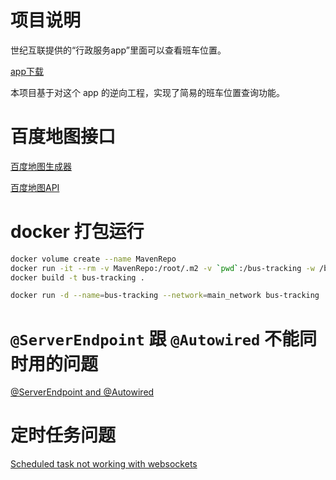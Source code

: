 # 项目说明

世纪互联提供的“行政服务app”里面可以查看班车位置。

[app下载](http://211.151.82.84:35257/APPdownload.php)

本项目基于对这个 app 的逆向工程，实现了简易的班车位置查询功能。

# 百度地图接口

[百度地图生成器](http://api.map.baidu.com/lbsapi/creatmap/)

[百度地图API](http://lbsyun.baidu.com/jsdemo.htm)

# docker 打包运行

```sh
docker volume create --name MavenRepo
docker run -it --rm -v MavenRepo:/root/.m2 -v `pwd`:/bus-tracking -w /bus-tracking maven:3.6-jdk-8-alpine mvn clean package -Dmaven.test.skip=true
docker build -t bus-tracking .

docker run -d --name=bus-tracking --network=main_network bus-tracking
```

# `@ServerEndpoint` 跟 `@Autowired` 不能同时用的问题

[@ServerEndpoint and @Autowired](https://stackoverflow.com/questions/29306854/serverendpoint-and-autowired)

# 定时任务问题

[Scheduled task not working with websockets](https://stackoverflow.com/questions/56169448/scheduled-task-not-working-with-websockets)

